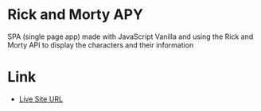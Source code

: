# Rick and Morty APY

SPA (single page app) made with JavaScript Vanilla and using the Rick and Morty API to display the characters and their information

# Link

- [Live Site URL](https://leandrorico.github.io/rick-and-morty-api/)
